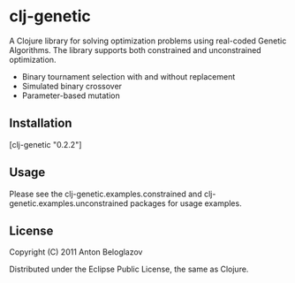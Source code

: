 # clj-genetic

A Clojure library for solving optimization problems using real-coded Genetic Algorithms. The library supports both constrained and unconstrained optimization.

* Binary tournament selection with and without replacement
* Simulated binary crossover
* Parameter-based mutation

## Installation

[clj-genetic "0.2.2"]

## Usage

Please see the clj-genetic.examples.constrained and clj-genetic.examples.unconstrained packages for usage examples.

## License

Copyright (C) 2011 Anton Beloglazov

Distributed under the Eclipse Public License, the same as Clojure.